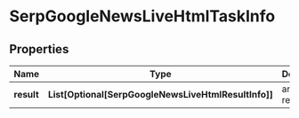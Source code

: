 # SerpGoogleNewsLiveHtmlTaskInfo


## Properties

| Name | Type | Description | Notes |
|------------ | ------------- | ------------- | -------------|
**result** | **List[Optional[SerpGoogleNewsLiveHtmlResultInfo]]** | array of results |[optional]|